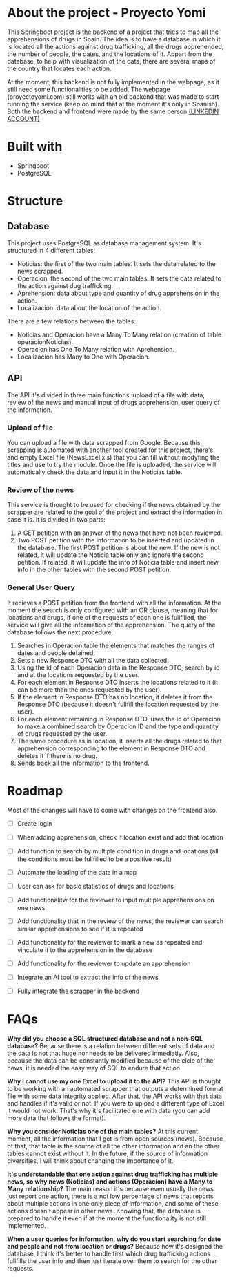
# About the project - Proyecto Yomi
This Springboot project is the backend of a project that tries to map all the apprehensions of drugs in Spain. The idea is to have a database in which it is located all the actions against drug trafficking, all the drugs apprehended, the number of people, the dates, and the locations of it. Appart from the database, to help with visualization of the data, there are several maps of the country that locates each action. 

At the moment, this backend is not fully implemented in the webpage, as it still need some functionalities to be added. The webpage (proyectoyomi.com) still works with an old backend that was made to start running the service (keep on mind that at the moment it's only in Spanish). Both the backend and frontend were made by the same person [(LINKEDIN ACCOUNT)](https://www.linkedin.com/in/javier-lazaro-122431296/)

# Built with 
- Springboot
- PostgreSQL


# Structure 
## Database
This project uses PostgreSQL as database management system. It's structured in 4 different tables:
- Noticias: the first of the two main tables. It sets the data related to the news scrapped.
- Operacion: the second of the two main tables. It sets the data related to the action against dug trafficking.
- Aprehension: data about type and quantity of drug apprehension in the action.
- Localizacion: data about the location of the action.

There are a few relations between the tables:
- Noticias and Operacion have a Many To Many relation (creation of table operacionNoticias).
- Operacion has One To Many relation with Aprehension.
- Localizacion has Many to One with Operacion.

## API
The API it's divided in three main functions: upload of a file with data, review of the news and manual input of drugs apprehension, user query of the information.
### Upload of file
You can upload a file with data scrapped from Google. Because this scrapping is automated with another tool created for this project, there's and empty Excel file (NewsExcel.xls) that you can fill without modyfing the titles and use to try the module.
Once the file is uploaded, the service will automatically check the data and input it in the Noticias table.

### Review of the news
This service is thought to be used for checking if the news obtained by the scrapper are related to the goal of the project and extract the information in case it is.
It is divided in two parts: 
1. A GET petition with an answer of the news that have not been reviewed.
2. Two POST petition with the information to be inserted and updated in the database. The first POST petition is about the new. If the new is not related, it will update the Noticia table only and ignore the second petition. If related, it will update the info of Noticia table and insert new info in the other tables with the second POST petition.

### General User Query
It recieves a POST petition from the frontend with all the information. At the moment the search is only configured with an OR clause, meaning that for locations and drugs, if one of the requests of each one is fullfilled, the service will give all the information of the apprehension. The query of the database follows the next procedure:
1. Searches in Operacion table the elements that matches the ranges of dates and people detained.
2. Sets a new Response DTO with all the data collected.
3. Using the id of each Operacion data in the Response DTO, search by id and at the locations requested by the user. 
4. For each element in Response DTO inserts the locations related to it (it can be more than the ones requested by the user).
5. If the element in Response DTO has no location, it deletes it from the Response DTO (because it doesn't fullfill the location requested by the user).
6. For each element remaining in Response DTO, uses the id of Operacion to make a combined search by Operacion ID and the type and quantity of drugs requested by the user.
7. The same procedure as in location, it inserts all the drugs related to that apprehension corresponding to the element in Response DTO and deletes it if there is no drug.
8. Sends back all the information to the frontend.


# Roadmap
Most of the changes will have to come with changes on the frontend also.
- [ ] Create login
- [ ] When adding apprehension, check if location exist and add that location
- [ ] Add function to search by multiple condition in drugs and locations (all the conditions must be fullfilled to be a positive result)
- [ ] Automate the loading of the data in a map
- [ ] User can ask for basic statistics of drugs and locations
- [ ] Add functionalitw for the reviewer to input multiple apprehensions on one news
- [ ] Add functionality that in the review of the news, the reviewer can search similar apprehensions to see if it is repeated
- [ ] Add functionality for the reviewer to mark a new as repeated and vinculate it to the apprehension in the database
- [ ] Add functionality for the reviewer to update an apprehension
- [ ] Integrate an AI tool to extract the info of the news
- [ ] Fully integrate the scrapper in the backend


# FAQs
**Why did you choose a SQL structured database and not a non-SQL database?**
Because there is a relation between different sets of data and the data is not that huge nor needs to be delivered inmediatly. Also, because the data can be constantly modified because of the cicle of the news, it is needed the easy way of SQL to endure that action.

**Why I cannot use my one Excel to upload it to the API?**
This API is thought to be working with an automated scrapper that outputs a determined format file with some data integrity applied. After that, the API works with that data and handles if it's valid or not. If you were to upload a different type of Excel it would not work. That's why it's facilitated one with data (you can add more data that follows the format).

**Why you consider Noticias one of the main tables?**
At this current moment, all the information that I get is from open sources (news). Because of that, that table is the source of all the other information and an the other tables cannot exist without it. In the future, if the source of information diversifies, I will think about changing the importance of it.

**It's understandable that one action against drug trafficking has multiple news, so why news (Noticias) and actions (Operacion) have a Many to Many relationship?**
The main reason it's because even usually the news just report one action, there is a not low percentage of news that reports about multiple actions in one only piece of information, and some of these actions doesn't appear in other news. Knowing that, the database is prepared to handle it even if at the moment the functionality is not still implemented.

**When a user queries for information, why do you start searching for date and people and not from location or drugs?**
Because how it's designed the database, I think it's better to handle first which drug trafficking actions fullfills the user info and then just iterate over them to search for the other requests.
